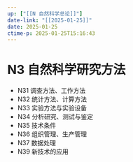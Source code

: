 ```yaml
---
up: ["[[N 自然科学总论]]"]
date-link: "[[2025-01-25]]"
date: 2025-01-25
ctime-p: 2025-01-25T15:16:43
---
```


# N3 自然科学研究方法

- N31 调查方法、工作方法
- N32 统计方法、计算方法
- N33 实验方法与实验设备
- N34 分析研究、测试与鉴定
- N35 技术条件
- N36 组织管理、生产管理
- N37 数据处理
- N39 新技术的应用
